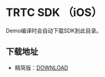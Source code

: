 # TRTC SDK （iOS）

Demo编译时会自动下载SDK到此目录。

## 下载地址
- 精简版：[DOWNLOAD](http://liteavsdk-1252463788.cosgz.myqcloud.com/TXLiteAVSDK_TRTC_iOS_latest.zip)